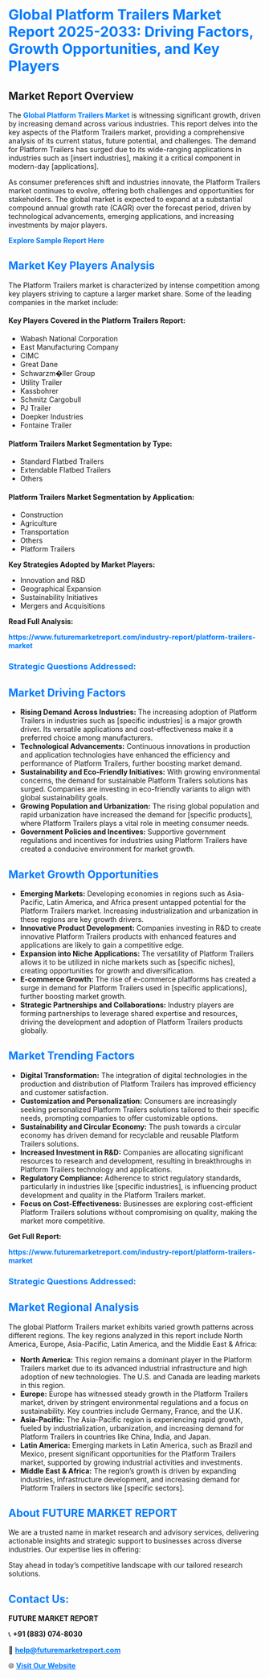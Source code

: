<h1 style="color: #007BFF;">Global Platform Trailers Market Report 2025-2033: Driving Factors, Growth Opportunities, and Key Players</h1>

<section id="overview">
<h2>Market Report Overview</h2>
<p>The <a href="https://www.futuremarketreport.com/industry-report/platform-trailers-market" style="color: #007BFF; text-decoration: none;"><strong>Global Platform Trailers Market</strong></a> is witnessing significant growth, driven by increasing demand across various industries. This report delves into the key aspects of the Platform Trailers market, providing a comprehensive analysis of its current status, future potential, and challenges. The demand for Platform Trailers has surged due to its wide-ranging applications in industries such as [insert industries], making it a critical component in modern-day [applications].</p>
<p>As consumer preferences shift and industries innovate, the Platform Trailers market continues to evolve, offering both challenges and opportunities for stakeholders. The global market is expected to expand at a substantial compound annual growth rate (CAGR) over the forecast period, driven by technological advancements, emerging applications, and increasing investments by major players.</p>
</section>

<section id="overview">
<p><a href="https://www.futuremarketreport.com/request-sample/reportId=126729" style="color: #007BFF; text-decoration: none;"><strong>Explore Sample Report Here</strong></a></p>
</section>

<section id="key-players">
<h2 style="color: #007BFF;">Market Key Players Analysis</h2>
<p>The Platform Trailers market is characterized by intense competition among key players striving to capture a larger market share. Some of the leading companies in the market include:</p>
<h4>Key Players Covered in the Platform Trailers Report:</h4>
<ul><li>Wabash National Corporation</li><li>East Manufacturing Company</li><li>CIMC</li><li>Great Dane</li><li>Schwarzm�ller Group</li><li>Utility Trailer</li><li>Kassbohrer</li><li>Schmitz Cargobull</li><li>PJ Trailer</li><li>Doepker Industries</li><li>Fontaine Trailer</li></ul>
<h4>Platform Trailers Market Segmentation by Type:</h4>
<ul><li>Standard Flatbed Trailers</li><li>Extendable Flatbed Trailers</li><li>Others</li></ul>

<h4>Platform Trailers Market Segmentation by Application:</h4>
<ul><li>Construction</li><li>Agriculture</li><li>Transportation</li><li>Others</li><li>Platform Trailers</li></ul>
<p><strong>Key Strategies Adopted by Market Players:</strong></p>
<ul>
<li>Innovation and R&D</li>
<li>Geographical Expansion</li>
<li>Sustainability Initiatives</li>
<li>Mergers and Acquisitions</li>
</ul>
</section>

<section>
<p><strong>Read Full Analysis: </strong></p><a href="https://www.futuremarketreport.com/industry-report/platform-trailers-market" style="color: #007BFF; text-decoration: none;"><strong>https://www.futuremarketreport.com/industry-report/platform-trailers-market</strong></a>
<h3 style="color: #007BFF;">Strategic Questions Addressed:</h3>
</section>

<section id="driving-factors">
<h2 style="color: #007BFF;">Market Driving Factors</h2>
<ul>
<li><strong>Rising Demand Across Industries:</strong> The increasing adoption of Platform Trailers in industries such as [specific industries] is a major growth driver. Its versatile applications and cost-effectiveness make it a preferred choice among manufacturers.</li>
<li><strong>Technological Advancements:</strong> Continuous innovations in production and application technologies have enhanced the efficiency and performance of Platform Trailers, further boosting market demand.</li>
<li><strong>Sustainability and Eco-Friendly Initiatives:</strong> With growing environmental concerns, the demand for sustainable Platform Trailers solutions has surged. Companies are investing in eco-friendly variants to align with global sustainability goals.</li>
<li><strong>Growing Population and Urbanization:</strong> The rising global population and rapid urbanization have increased the demand for [specific products], where Platform Trailers plays a vital role in meeting consumer needs.</li>
<li><strong>Government Policies and Incentives:</strong> Supportive government regulations and incentives for industries using Platform Trailers have created a conducive environment for market growth.</li>
</ul>
</section>

<section id="growth-opportunities">
<h2 style="color: #007BFF;">Market Growth Opportunities</h2>
<ul>
<li><strong>Emerging Markets:</strong> Developing economies in regions such as Asia-Pacific, Latin America, and Africa present untapped potential for the Platform Trailers market. Increasing industrialization and urbanization in these regions are key growth drivers.</li>
<li><strong>Innovative Product Development:</strong> Companies investing in R&D to create innovative Platform Trailers products with enhanced features and applications are likely to gain a competitive edge.</li>
<li><strong>Expansion into Niche Applications:</strong> The versatility of Platform Trailers allows it to be utilized in niche markets such as [specific niches], creating opportunities for growth and diversification.</li>
<li><strong>E-commerce Growth:</strong> The rise of e-commerce platforms has created a surge in demand for Platform Trailers used in [specific applications], further boosting market growth.</li>
<li><strong>Strategic Partnerships and Collaborations:</strong> Industry players are forming partnerships to leverage shared expertise and resources, driving the development and adoption of Platform Trailers products globally.</li>
</ul>
</section>

<section id="trending-factors">
<h2 style="color: #007BFF;">Market Trending Factors</h2>
<ul>
<li><strong>Digital Transformation:</strong> The integration of digital technologies in the production and distribution of Platform Trailers has improved efficiency and customer satisfaction.</li>
<li><strong>Customization and Personalization:</strong> Consumers are increasingly seeking personalized Platform Trailers solutions tailored to their specific needs, prompting companies to offer customizable options.</li>
<li><strong>Sustainability and Circular Economy:</strong> The push towards a circular economy has driven demand for recyclable and reusable Platform Trailers solutions.</li>
<li><strong>Increased Investment in R&D:</strong> Companies are allocating significant resources to research and development, resulting in breakthroughs in Platform Trailers technology and applications.</li>
<li><strong>Regulatory Compliance:</strong> Adherence to strict regulatory standards, particularly in industries like [specific industries], is influencing product development and quality in the Platform Trailers market.</li>
<li><strong>Focus on Cost-Effectiveness:</strong> Businesses are exploring cost-efficient Platform Trailers solutions without compromising on quality, making the market more competitive.</li>
</ul>
</section>

<section>
<p><strong>Get Full Report: </strong></p><a href="https://www.futuremarketreport.com/industry-report/platform-trailers-market" style="color: #007BFF; text-decoration: none;"><strong>https://www.futuremarketreport.com/industry-report/platform-trailers-market</strong></a>
<h3 style="color: #007BFF;">Strategic Questions Addressed:</h3>
</section>


<section id="regional-analysis">
<h2 style="color: #007BFF;">Market Regional Analysis</h2>
<p>The global Platform Trailers market exhibits varied growth patterns across different regions. The key regions analyzed in this report include North America, Europe, Asia-Pacific, Latin America, and the Middle East & Africa:</p>
<ul>
<li><strong>North America:</strong> This region remains a dominant player in the Platform Trailers market due to its advanced industrial infrastructure and high adoption of new technologies. The U.S. and Canada are leading markets in this region.</li>
<li><strong>Europe:</strong> Europe has witnessed steady growth in the Platform Trailers market, driven by stringent environmental regulations and a focus on sustainability. Key countries include Germany, France, and the U.K.</li>
<li><strong>Asia-Pacific:</strong> The Asia-Pacific region is experiencing rapid growth, fueled by industrialization, urbanization, and increasing demand for Platform Trailers in countries like China, India, and Japan.</li>
<li><strong>Latin America:</strong> Emerging markets in Latin America, such as Brazil and Mexico, present significant opportunities for the Platform Trailers market, supported by growing industrial activities and investments.</li>
<li><strong>Middle East & Africa:</strong> The region’s growth is driven by expanding industries, infrastructure development, and increasing demand for Platform Trailers in sectors like [specific sectors].</li>
</ul>
</section>

<footer>
<h2 style="color: #007BFF;">About FUTURE MARKET REPORT</h2>
<p>We are a trusted name in market research and advisory services, delivering actionable insights and strategic support to businesses across diverse industries. Our expertise lies in offering:</p>

<p>Stay ahead in today’s competitive landscape with our tailored research solutions.</p>

<h2 style="color: #007BFF;">Contact Us:</h2>
<p><strong>FUTURE MARKET REPORT</strong></p>
<p>📞 <strong>+91 (883) 074-8030</strong></p>
<p>📧 <strong><a href="mailto:help@futuremarketreport.com" style="color: #007BFF;">help@futuremarketreport.com</a></strong></p>
<p>🌐 <strong><a href="https://www.futuremarketreport.com/" style="color: #007BFF;">Visit Our Website</a></strong></p>
</footer>